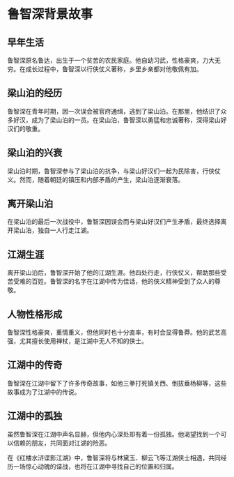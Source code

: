 # 鲁智深背景故事

## 早年生活

鲁智深原名鲁达，出生于一个贫苦的农民家庭。他自幼习武，性格豪爽，力大无穷。在成长过程中，鲁智深以行侠仗义著称，乡里乡亲都对他敬佩有加。

## 梁山泊的经历

鲁智深在青年时期，因一次误会被官府通缉，逃到了梁山泊。在那里，他结识了众多好汉，成为了梁山泊的一员。在梁山泊，鲁智深以勇猛和忠诚著称，深得梁山好汉们的敬重。

## 梁山泊的兴衰

梁山泊时期，鲁智深参与了梁山泊的抗争，与梁山好汉们一起为民除害，行侠仗义。然而，随着朝廷的镇压和内部矛盾的产生，梁山泊逐渐衰落。

## 离开梁山泊

在梁山泊的最后一次战役中，鲁智深因误会而与梁山好汉们产生矛盾，最终选择离开梁山泊，独自一人行走江湖。

## 江湖生涯

离开梁山泊后，鲁智深开始了他的江湖生涯。他四处行走，行侠仗义，帮助那些受苦受难的百姓。鲁智深的名字在江湖中传为佳话，他的侠义精神受到了众人的尊敬。

## 人物性格形成

鲁智深性格豪爽，重情重义，但他同时也十分直率，有时会显得鲁莽。他的武艺高强，尤其擅长使用禅杖，是江湖中无人不知的侠士。

## 江湖中的传奇

鲁智深在江湖中留下了许多传奇故事，如他三拳打死镇关西、倒拔垂杨柳等，这些故事成为了江湖中的传说。

## 江湖中的孤独

虽然鲁智深在江湖中声名显赫，但他内心深处却有着一份孤独。他渴望找到一个可以信赖的朋友，共同面对江湖的险恶。

在《红楼水浒谍影江湖》中，鲁智深将与林黛玉、柳云飞等江湖侠士相遇，共同经历一场惊心动魄的谍战，也将在江湖中寻找自己的位置和归属。